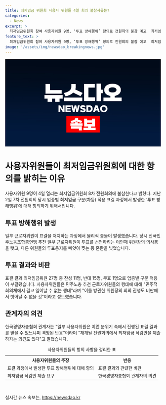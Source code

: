 ```yaml
---
title: 최저임금 위원회 사용자 위원들 4일 회의 불참사유는?
categories:
  - News
excerpt: >
  최저임금위원회 참여 사용자위원 9명, ‘투표 방해행위’ 항의로 전원회의 불참 예고  최저임금위원회 참여 사용자위원 9명이 지난 전원회의에서 발생한 투표 방해행위를 항의하기 위해 4일 열리는 전원회의에 불참한다고 밝혔다. 전원회의에서 발생한 물리적 충돌과 투표용지 파기 등의 사태로 인해 사용자위원들은 최저임금위원회의 민주적인 결정과정에 대한 우려를 표명했다. 이에 경제계와 근로자 측에서 재개될 전원회의에서 최저임금 삭감안을 제출하자는 의견도 나왔다.
feature_text: >
  최저임금위원회 참여 사용자위원 9명, ‘투표 방해행위’ 항의로 전원회의 불참 예고  최저임금위원회 참여 사용자위원 9명이 지난 전원회의에서 발생한 투표 방해행위를 항의하기 위해 4일 열리는 전원회의에 불참한다고 밝혔다. 전원회의에서 발생한 물리적 충돌과 투표용지 파기 등의 사태로 인해 사용자위원들은 최저임금위원회의 민주적인 결정과정에 대한 우려를 표명했다. 이에 경제계와 근로자 측에서 재개될 전원회의에서 최저임금 삭감안을 제출하자는 의견도 나왔다.
image: '/assets/img/newsdao_breakingnews.jpg'
---
```


<p><img src="/assets/img/newsdao_breakingnews.jpg" alt="bookingtag 속보" /></p>

<h1 data-ke-size="size26">사용자위원들이 최저임금위원회에 대한 항의를 밝히는 이유</h1>

<p data-ke-size="size16">사용자위원 9명이 4일 열리는 최저임금위원회 8차 전원회의에 불참한다고 밝혔다. 지난 2일 7차 전원회의 당시 업종별 최저임금 구분(차등) 적용 표결 과정에서 발생한 ‘투표 방해행위’에 대해 항의하기 위해서입니다.</p>

<h2 data-ke-size="size24">투표 방해행위 발생</h2>

<p data-ke-size="size16">일부 근로자위원이 표결을 저지하는 과정에서 물리적 충돌이 발생했습니다. 당시 전국민주노동조합총연맹 추천 일부 근로자위원이 투표를 선언하려는 이인재 위원장의 의사봉을 뺏고, 다른 위원들의 투표용지를 빼앗아 찢는 등 혼란을 빚었습니다.</p>

<h2 data-ke-size="size24">투표 결과와 비판</h2>

<p data-ke-size="size16">표결 결과 최저임금위원 27명 중 찬성 11명, 반대 15명, 무효 1명으로 업종별 구분 적용이 부결됐습니다. 사용자위원들은 민주노총 추천 근로자위원들의 행태에 대해 "민주적 회의체에서 결코 일어날 수 없는 행태"라며 "이를 방관한 위원장의 회의 진행도 비판에서 벗어날 수 없을 것"이라고 성토했습니다.</p>

<h2 data-ke-size="size24">관계자의 의견</h2>

<p data-ke-size="size16">한국경영자총협회 관계자는 "일부 사용자위원은 이런 분위기 속에서 진행된 표결 결과를 믿을 수 있느냐며 격앙된 반응"이라며 "재개될 전원회의에서 최저임금 삭감안을 제출하자는 의견도 있다"고 말했습니다.</p>

<table>
  <caption>사용자위원들의 항의 사항을 정리한 표</caption>
  <tr>
    <th>사용자위원들의 주장</th>
    <th>반응</th>
  </tr>
  <tr>
    <td style="text-align: left;">표결 과정에서 발생한 투표 방해행위에 대해 항의</td>
    <td style="text-align: left;">표결 결과와 관련한 비판</td>
  </tr>
  <tr>
    <td style="text-align: left;">최저임금 삭감안 제출 요구</td>
    <td style="text-align: left;">한국경영자총협회 관계자의 의견</td>
  </tr>
</table>

<p data-ke-size="size16">&nbsp;</p>
실시간 뉴스 속보는, <a href="https://newsdao.kr" rel="dofollow">https://newsdao.kr</a>


